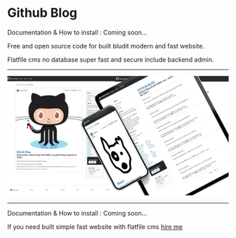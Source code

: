 # Github Blog

Documentation & How to install : Coming soon...

Free and open source code for built bludit modern and fast website.

Flatfile cms no database super fast and secure include backend admin.

--------


![Free download modern cms](githubblog.webp)


--------

Documentation & How to install : Coming soon...

If you need built simple fast website with flatfile cms [hire me](https://www.fiverr.com/creativitas/design-your-website-with-phyton-django)